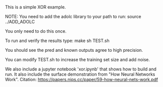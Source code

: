 This is a simple XOR example.

NOTE: You need to add the adolc library to your path to run:
source ../ADD_ADOLC

You only need to do this once.

To run and verify the results type:
make
sh TEST.sh

You should see the pred and known outputs agree to high precision.

You can modify TEST.sh to increase the training set size and add noise.

We also include a jupyter notebook 'xor.ipynb' that shows how to build and run. It
also include the surface demonstration from "How Neural Networks Work". Citation:
https://papers.nips.cc/paper/59-how-neural-nets-work.pdf

